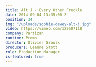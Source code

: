 ```yaml
---
title: Alt J - Every Other Freckle
date: 2014-09-04 13:35:00 Z
position: 34
img: "/uploads/sophie-dewey-alt-j.jpg"
video: https://vimeo.com/129507118
company: Partizan
runtime: Promo
director: Olivier Groulx
producers: Leanne Stott
role: Production Manager
is-featured: true
---
```


